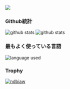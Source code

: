 ![](https://komarev.com/ghpvc/?username=ndbiaw&color=blueviolet)
### Github統計
![github stats](https://github-readme-stats.vercel.app/api/?username=ndbiaw&show_icons=true&locale=ja&bg_color=100,42275a,734b6d)
![github stats](https://github-readme-stats.vercel.app/api/wakatime?username=ndbiaw&locale=ja&bg_color=100,42275a,734b6d)
### 最もよく使っている言語
![language used](https://github-readme-stats.vercel.app/api/top-langs/?username=ndbiaw&layout=compact&locale=ja&bg_color=100,cc2b5e,753a88)
### Trophy
<p align="left"> <a href="https://github.com/ryo-ma/github-profile-trophy"><img src="https://github-profile-trophy.vercel.app/?username=ndbiaw&row=2&column=3&theme=discord" alt="ndbiaw" /></a> </p>
